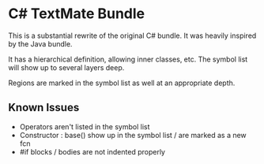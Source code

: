# C# TextMate Bundle #

This is a substantial rewrite of the original C# bundle.
It was heavily inspired by the Java bundle.

It has a hierarchical definition, allowing inner classes, etc.
The symbol list will show up to several layers deep.

Regions are marked in the symbol list as well at an appropriate depth.

## Known Issues ##

* Operators aren't listed in the symbol list
* Constructor : base() show up in the symbol list / are marked as a new fcn
* #if blocks / bodies are not indented properly

